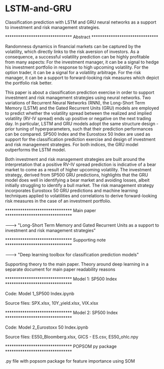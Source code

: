 # LSTM-and-GRU

Classification prediction with LSTM and GRU neural networks as a support to investment and risk management strategies.

******************************* Abstract *******************************

Randomness dynamics in financial markets can be captured by the volatility, which directly links to the risk aversion of investors. As a consequence, a successful volatility prediction can be highly profitable from many aspects: For the investment manager, it can be a signal to hedge his investment portfolio in response to high upcoming volatility. For the option trader, it can be a signal for a volatility arbitrage. For the risk manager, it can be a support to forward-looking risk measures which depict the portfolio risk better.

This paper is about a classification prediction exercise in order to support investment and risk management strategies using neural networks. Two variations of Recurrent Neural Networks (RNN), the Long-Short Term Memory (LSTM) and the Gated Recurrent Units (GRU) models are employed to predict whether the volatility spread between the realized and implied volatility (RV-IV spread) ends up positive or negative on the next trading day. In particular, LSTM and GRU models adopt the same structure design - prior tuning of hyperparameters, such that their prediction performances can be compared. SP500 Index and the Eurostoxx 50 Index are used as support for the classification prediction exercise and design of investment and risk management strategies. For both indices, the GRU model outperforms the LSTM model. 

Both investment and risk management strategies are built around the interpretation that a positive RV-IV spread prediction is indicative of a bear market to come as a result of higher upcoming volatility. The investment strategy, derived from SP500 GRU predictions, highlights that the GRU model does well in identifying a bear market and avoiding losses, albeit initially struggling to identify a bull market. The risk management strategy incorporates Eurostoxx 50 GRU predictions and machine learning techniques applied to volatilities and correlations to derive forward-looking risk measures in the case of an investment portfolio.

******************************* Main paper *******************************

---> "Long-Short Term Memory and Gated Recurrent Units as a support to investment and risk management strategies"

******************************* Supporting note *******************************

---> "Deep learning toolbox for classification prediction models"

Supporting theory to the main paper. Theory around deep learning in a separate document for main paper readability reasons

******************************* Model 1: SP500 Index *******************************

Code: Model 1_SP500 Index.ipynb

Source files: SPX.xlsx, 10Y_yield.xlsx, VIX.xlsx

******************************* Model 2: SP500 Index *******************************

Code: Model 2_Eurostoxx 50 Index.ipynb

Source files: ES50_Bloomberg.xlsx, GICS - ES.csv, ES50_ohlc.npy

******************************* POPSOM py package *******************************

.py file with popsom package for feature importance using SOM
